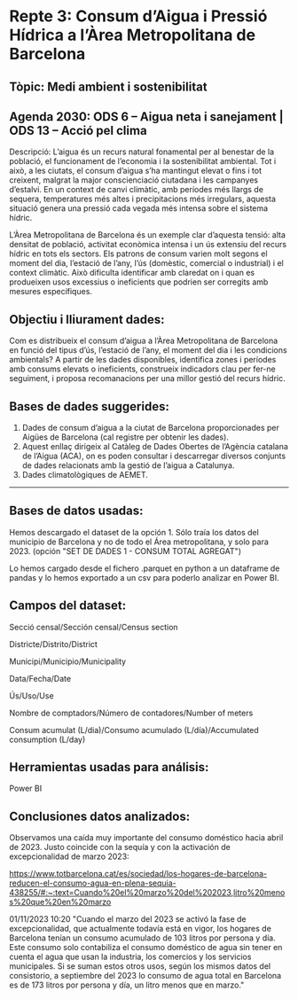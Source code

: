 # Repte 3: Consum d’Aigua i Pressió Hídrica a l’Àrea Metropolitana de Barcelona

## Tòpic: Medi ambient i sostenibilitat

## Agenda 2030: ODS 6 – Aigua neta i sanejament | ODS 13 – Acció pel clima

Descripció: L’aigua és un recurs natural fonamental per al benestar de la població, el funcionament de l’economia i la sostenibilitat ambiental. Tot i això, a les ciutats, el consum d’aigua s’ha mantingut elevat o fins i tot creixent, malgrat la major conscienciació ciutadana i les campanyes d’estalvi. En un context de canvi climàtic, amb períodes més llargs de sequera, temperatures més altes i precipitacions més irregulars, aquesta situació genera una pressió cada vegada més intensa sobre el sistema hídric.

L’Àrea Metropolitana de Barcelona és un exemple clar d’aquesta tensió: alta densitat de població, activitat econòmica intensa i un ús extensiu del recurs hídric en tots els sectors. Els patrons de consum varien molt segons el moment del dia, l’estació de l’any, l’ús (domèstic, comercial o industrial) i el context climàtic. Això dificulta identificar amb claredat on i quan es produeixen usos excessius o ineficients que podrien ser corregits amb mesures específiques.

## Objectiu i lliurament dades:

Com es distribueix el consum d’aigua a l’Àrea Metropolitana de Barcelona en funció del tipus d’ús, l’estació de l’any, el moment del dia i les condicions ambientals? A partir de les dades disponibles, identifica zones i períodes amb consums elevats o ineficients, construeix indicadors clau per fer-ne seguiment, i proposa recomanacions per una millor gestió del recurs hídric.


## Bases de dades suggerides:
1. Dades de consum d’aigua a la ciutat de Barcelona proporcionades per Aigües de Barcelona (cal registre per obtenir les dades).
2. Aquest enllaç dirigeix al Catàleg de Dades Obertes de l’Agència catalana de l’Aigua (ACA), on es poden consultar i descarregar diversos conjunts de dades relacionats amb la gestió de l’aigua a Catalunya.
3. Dades climatològiques de AEMET.

------------------------------

## Bases de datos usadas:

Hemos descargado el dataset de la opción 1. Sólo traía los datos del municipio de Barcelona y no de todo el Área metropolitana, y solo para 2023. (opción "SET DE DADES 1 - CONSUM TOTAL AGREGAT")

Lo hemos cargado desde el fichero .parquet en python a un dataframe de pandas y lo hemos exportado a un csv para poderlo analizar en Power BI.

## Campos del dataset:

Secció censal/Sección censal/Census section

Districte/Distrito/District

Municipi/Municipio/Municipality

Data/Fecha/Date

Ús/Uso/Use

Nombre de comptadors/Número de contadores/Number of meters

Consum acumulat (L/dia)/Consumo acumulado (L/día)/Accumulated consumption (L/day)

## Herramientas usadas para análisis:

Power BI

## Conclusiones datos analizados:

Observamos una caída muy importante del consumo doméstico hacia abril de 2023. Justo coincide con la sequía y con la activación de excepcionalidad de marzo 2023:

https://www.totbarcelona.cat/es/sociedad/los-hogares-de-barcelona-reducen-el-consumo-agua-en-plena-sequia-438255/#:~:text=Cuando%20el%20marzo%20del%202023,litro%20menos%20que%20en%20marzo

01/11/2023 10:20
"Cuando el marzo del 2023 se activó la fase de excepcionalidad, que actualmente todavía está en vigor, los hogares de Barcelona tenían un consumo acumulado de 103 litros por persona y día. Este consumo solo contabiliza el consumo doméstico de agua sin tener en cuenta el agua que usan la industria, los comercios y los servicios municipales. Si se suman estos otros usos, según los mismos datos del consistorio, a septiembre del 2023 lo consumo de agua total en Barcelona es de 173 litros por persona y día, un litro menos que en marzo."


